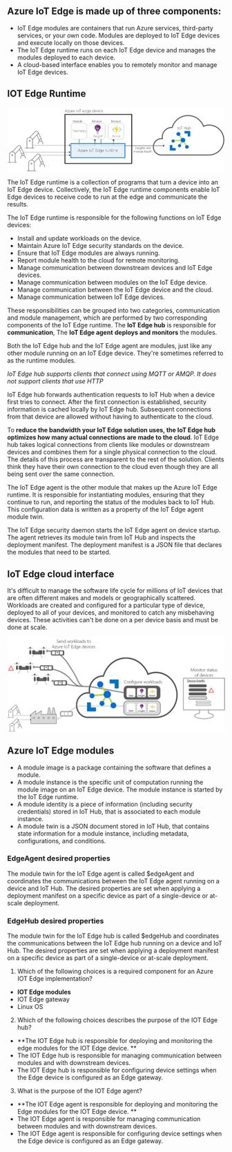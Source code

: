 ## Azure IoT Edge is made up of three components:

- IoT Edge modules are containers that run Azure services, third-party services, or your own code. Modules are deployed to IoT Edge devices and execute locally on those devices.
- The IoT Edge runtime runs on each IoT Edge device and manages the modules deployed to each device.
- A cloud-based interface enables you to remotely monitor and manage IoT Edge devices.

## IOT Edge Runtime

![IOT Edge Runtime diagram](https://github.com/codess-aus/AZ-220/blob/main/assets/m06-l01-iot-edge-runtime-introduction-fc026798.png)

The IoT Edge runtime is a collection of programs that turn a device into an IoT Edge device. 
Collectively, the IoT Edge runtime components enable IoT Edge devices to receive code to run at the edge and communicate the results.

The IoT Edge runtime is responsible for the following functions on IoT Edge devices:

- Install and update workloads on the device.
- Maintain Azure IoT Edge security standards on the device.
- Ensure that IoT Edge modules are always running.
- Report module health to the cloud for remote monitoring.
- Manage communication between downstream devices and IoT Edge devices.
- Manage communication between modules on the IoT Edge device.
- Manage communication between the IoT Edge device and the cloud.
- Manage communication between IoT Edge devices.

These responsibilities can be grouped into two categories, communication and module management, which are performed by two corresponding components of the IoT Edge runtime. 
The **IoT Edge hub** is responsible for **communication**, 
The **IoT Edge agent** **deploys and monitors** the modules.

Both the IoT Edge hub and the IoT Edge agent are modules, just like any other module running on an IoT Edge device. They're sometimes referred to as the runtime modules.

*IoT Edge hub supports clients that connect using MQTT or AMQP. It does not support clients that use HTTP*

IoT Edge hub forwards authentication requests to IoT Hub when a device first tries to connect. After the first connection is established, security information is cached locally by IoT Edge hub. Subsequent connections from that device are allowed without having to authenticate to the cloud.

To **reduce the bandwidth your IoT Edge solution uses, the IoT Edge hub optimizes how many actual connections are made to the cloud**. IoT Edge hub takes logical connections from clients like modules or downstream devices and combines them for a single physical connection to the cloud. The details of this process are transparent to the rest of the solution. Clients think they have their own connection to the cloud even though they are all being sent over the same connection.

The IoT Edge agent is the other module that makes up the Azure IoT Edge runtime. It is responsible for instantiating modules, ensuring that they continue to run, and reporting the status of the modules back to IoT Hub. This configuration data is written as a property of the IoT Edge agent module twin.

The IoT Edge security daemon starts the IoT Edge agent on device startup. The agent retrieves its module twin from IoT Hub and inspects the deployment manifest. The deployment manifest is a JSON file that declares the modules that need to be started.

## IoT Edge cloud interface

It's difficult to manage the software life cycle for millions of IoT devices that are often different makes and models or geographically scattered. Workloads are created and configured for a particular type of device, deployed to all of your devices, and monitored to catch any misbehaving devices. These activities can't be done on a per device basis and must be done at scale.

![IOT Edge Cloud Interface diagram](https://github.com/codess-aus/AZ-220/blob/main/assets/m06-l01-cloud-interface-27b30369.png)

## Azure IoT Edge modules

- A module image is a package containing the software that defines a module.
- A module instance is the specific unit of computation running the module image on an IoT Edge device. The module instance is started by the IoT Edge runtime.
- A module identity is a piece of information (including security credentials) stored in IoT Hub, that is associated to each module instance.
- A module twin is a JSON document stored in IoT Hub, that contains state information for a module instance, including metadata, configurations, and conditions.

### EdgeAgent desired properties
The module twin for the IoT Edge agent is called $edgeAgent and coordinates the communications between the IoT Edge agent running on a device and IoT Hub. The desired properties are set when applying a deployment manifest on a specific device as part of a single-device or at-scale deployment.

### EdgeHub desired properties
The module twin for the IoT Edge hub is called $edgeHub and coordinates the communications between the IoT Edge hub running on a device and IoT Hub. The desired properties are set when applying a deployment manifest on a specific device as part of a single-device or at-scale deployment.



1. Which of the following choices is a required component for an Azure IOT Edge implementation? 
- **IOT Edge modules** 
- IOT Edge gateway 
-  Linux OS 

2. Which of the following choices describes the purpose of the IOT Edge hub? 
- **The IOT Edge hub is responsible for deploying and monitoring the edge modules for the IOT Edge device. **
- The IOT Edge hub is responsible for managing communication between modules and with downstream 
devices. 
- The IOT Edge hub is responsible for configuring device settings when the Edge device is configured as an Edge gateway. 

3. What is the purpose of the IOT Edge agent? 
- **The IOT Edge agent is responsible for deploying and monitoring the Edge modules for the IOT Edge device. **
- The IOT Edge agent is responsible for managing communication between modules and with downstream devices. 
- The IOT Edge agent is responsible for configuring device settings when the Edge device is configured as an Edge gateway. 


